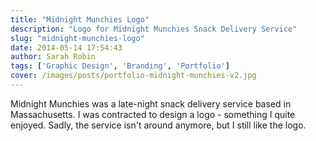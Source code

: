 ```yaml
---
title: "Midnight Munchies Logo"
description: "Logo for Midnight Munchies Snack Delivery Service"
slug: "midnight-munchies-logo"
date: 2014-05-14 17:54:43
author: Sarah Robin
tags: ['Graphic Design', 'Branding', 'Portfolio']
cover: /images/posts/portfolio-midnight-munchies-v2.jpg
---
```


Midnight Munchies was a late-night snack delivery service based in Massachusetts. I was contracted to design a logo - something I quite enjoyed. Sadly, the service isn't around anymore, but I still like the logo.
